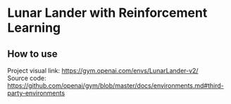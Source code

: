 # Lunar Lander with Reinforcement Learning
## How to use 
Project visual link: https://gym.openai.com/envs/LunarLander-v2/<br>
Source code: https://github.com/openai/gym/blob/master/docs/environments.md#third-party-environments<br>
